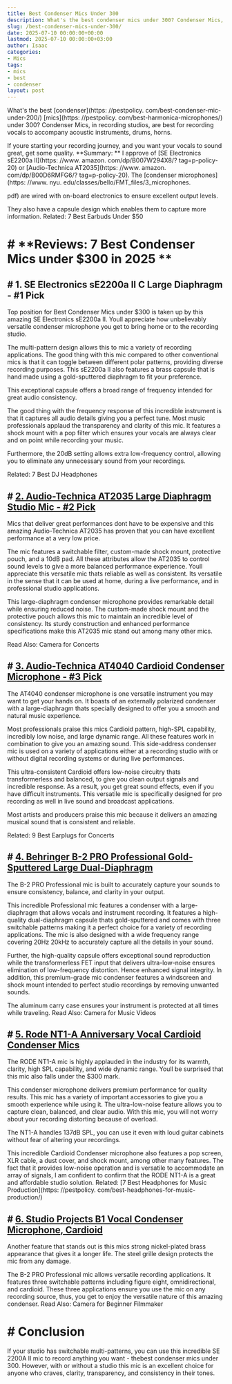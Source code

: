 ```yaml
---
title: Best Condenser Mics Under 300
description: What's the best condenser mics under 300? Condenser Mics, in recording studios, are best for recording vocals to accompany acoustic instruments, drums, horns....
slug: /best-condenser-mics-under-300/
date: 2025-07-10 00:00:00+00:00
lastmod: 2025-07-10 00:00:00+03:00
author: Isaac
categories:
- Mics
tags:
- mics
- best
- condenser
layout: post
---
```


What's the best [condenser](https: //pestpolicy. com/best-condenser-mic-under-200/) [mics](https: //pestpolicy. com/best-harmonica-microphones/) under 300? Condenser Mics, in recording studios, are best for recording vocals to accompany acoustic instruments, drums, horns.

If youre starting your recording journey, and you want your vocals to sound great, get some quality. **Summary: ** I approve of [SE Electronics sE2200a II](https: //www. amazon. com/dp/B007W294X8/? tag=p-policy-20) or [Audio-Technica AT2035](https: //www. amazon. com/dp/B00D6RMFG6/? tag=p-policy-20). The [condenser microphones](https: //www. nyu. edu/classes/bello/FMT_files/3_microphones.

pdf) are wired with on-board electronics to ensure excellent output levels.

They also have a capsule design which enables them to capture more information. Related: 7 Best Earbuds Under $50

# # **Reviews: 7 Best Condenser Mics under $300 in 2025 **

## # **1. SE Electronics sE2200a II C Large Diaphragm - #1 Pick**

Top position for Best Condenser Mics under $300 is taken up by this amazing SE Electronics sE2200a II. Youll appreciate how unbelievably versatile condenser microphone you get to bring home or to the recording studio.

The multi-pattern design allows this to mic a variety of recording applications. The good thing with this mic compared to other conventional mics is that it can toggle between different polar patterns, providing diverse recording purposes. This sE2200a II also features a brass capsule that is hand made using a gold-sputtered diaphragm to fit your preference.

This exceptional capsule offers a broad range of frequency intended for great audio consistency.

The good thing with the frequency response of this incredible instrument is that it captures all audio details giving you a perfect tune. Most music professionals applaud the transparency and clarity of this mic. It features a shock mount with a pop filter which ensures your vocals are always clear and on point while recording your music.

Furthermore, the 20dB setting allows extra low-frequency control, allowing you to eliminate any unnecessary sound from your recordings.

Related: 7 Best DJ Headphones

## # [2. Audio-Technica AT2035 Large Diaphragm Studio Mic - #2 Pick](https://www.amazon.com/dp/B00D6RMFG6/?tag=p-policy-20)

Mics that deliver great performances dont have to be expensive and this amazing Audio-Technica AT2035 has proven that you can have excellent performance at a very low price.

The mic features a switchable filter, custom-made shock mount, protective pouch, and a 10dB pad. All these attributes allow the AT2035 to control sound levels to give a more balanced performance experience. Youll appreciate this versatile mic thats reliable as well as consistent. Its versatile in the sense that it can be used at home, during a live performance, and in professional studio applications.

This large-diaphragm condenser microphone provides remarkable detail while ensuring reduced noise. The custom-made shock mount and the protective pouch allows this mic to maintain an incredible level of consistency. Its sturdy construction and enhanced performance specifications make this AT2035 mic stand out among many other mics.

Read Also: Camera for Concerts

## # [3. Audio-Technica AT4040 Cardioid Condenser Microphone - #3 Pick](https://www.amazon.com/dp/B00D6RMFG6/?tag=p-policy-20)

The AT4040 condenser microphone is one versatile instrument you may want to get your hands on. It boasts of an externally polarized condenser with a large-diaphragm thats specially designed to offer you a smooth and natural music experience.

Most professionals praise this mics Cardioid pattern, high-SPL capability, incredibly low noise, and large dynamic range. All these features work in combination to give you an amazing sound. This side-address condenser mic is used on a variety of applications either at a recording studio with or without digital recording systems or during live performances.

This ultra-consistent Cardioid offers low-noise circuitry thats transformerless and balanced, to give you clean output signals and incredible response. As a result, you get great sound effects, even if you have difficult instruments. This versatile mic is specifically designed for pro recording as well in live sound and broadcast applications.

Most artists and producers praise this mic because it delivers an amazing musical sound that is consistent and reliable.

Related: 9 Best Earplugs for Concerts

## # [4. Behringer B-2 PRO Professional Gold-Sputtered Large Dual-Diaphragm](https://www.amazon.com/dp/B000CZ0RLA/?tag=p-policy-20)

The B-2 PRO Professional mic is built to accurately capture your sounds to ensure consistency, balance, and clarity in your output.

This incredible Professional mic features a condenser with a large-diaphragm that allows vocals and instrument recording. It features a high-quality dual-diaphragm capsule thats gold-sputtered and comes with three switchable patterns making it a perfect choice for a variety of recording applications. The mic is also designed with a wide frequency range covering 20Hz 20kHz to accurately capture all the details in your sound.

Further, the high-quality capsule offers exceptional sound reproduction while the transformerless FET input that delivers ultra-low-noise ensures elimination of low-frequency distortion. Hence enhanced signal integrity. In addition, this premium-grade mic condenser features a windscreen and shock mount intended to perfect studio recordings by removing unwanted sounds.

The aluminum carry case ensures your instrument is protected at all times while traveling. Read Also: Camera for Music Videos

## # [5. Rode NT1-A Anniversary Vocal Cardioid Condenser Mics](https://www.amazon.com/dp/B002QAUOKS/?tag=p-policy-20)

The RODE NT1-A mic is highly applauded in the industry for its warmth, clarity, high SPL capability, and wide dynamic range. Youll be surprised that this mic also falls under the $300 mark.

This condenser microphone delivers premium performance for quality results. This mic has a variety of important accessories to give you a smooth experience while using it. The ultra-low-noise feature allows you to capture clean, balanced, and clear audio. With this mic, you will not worry about your recording distorting because of overload.

The NT1-A handles 137dB SPL, you can use it even with loud guitar cabinets without fear of altering your recordings.

This incredible Cardioid Condenser microphone also features a pop screen, XLR cable, a dust cover, and shock mount, among other many features. The fact that it provides low-noise operation and is versatile to accommodate an array of signals, I am confident to confirm that the RODE NT1-A is a great and affordable studio solution. Related: [7 Best Headphones for Music Production](https: //pestpolicy. com/best-headphones-for-music-production/)

## # [6. Studio Projects B1 Vocal Condenser Microphone, Cardioid](https://www.amazon.com/dp/B0006AZN4W/?tag=p-policy-20)

Another feature that stands out is this mics strong nickel-plated brass appearance that gives it a longer life. The steel grille design protects the mic from any damage.

The B-2 PRO Professional mic allows versatile recording applications. It features three switchable patterns including figure eight, omnidirectional, and cardioid. These three applications ensure you use the mic on any recording source, thus, you get to enjoy the versatile nature of this amazing condenser. Read Also: Camera for Beginner Filmmaker

# # Conclusion

If your studio has switchable multi-patterns, you can use this incredible SE 2200A II mic to record anything you want - thebest condenser mics under 300. However, with or without a studio this mic is an excellent choice for anyone who craves, clarity, transparency, and consistency in their tones.
